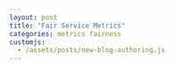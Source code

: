 ```yaml
---
layout: post
title: "Fair Service Metrics"
categories: metrics fairness
customjs:
  - /assets/posts/new-blog-authoring.js
---
```


<div id="doc"></div>
